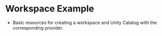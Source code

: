 # Workspace Example
- Basic resources for creating a workspace and Unity Catalog with the corresponding provider.
